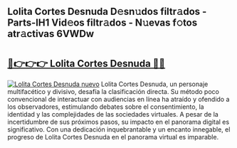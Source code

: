 ## Lolita Cortes Desnuda D𝚎sn𝚞dos filtr𝚊dos - Parts-lH1 Vid𝚎os filtr𝚊dos - N𝚞evas f𝚘tos atr𝚊ctivas 6VWDw

# <h2><a href="http://mb5pz4.tromn.icu/?c=Lolita+Cortes+Desnuda">🔗👉👉👉 Lolita Cortes Desnuda 🔗🔗</a></h2>

[![Lolita Cortes Desnuda nuevo](https://i.imgur.com/pEAQMta.gif)](http://mb5pz4.tromn.icu/?c=Lolita+Cortes+Desnuda)
Lolita Cortes Desnuda, un personaje multifacético y divisivo, desafía la clasificación directa. Su método poco convencional de interactuar con audiencias en línea ha atraído y ofendido a los observadores, estimulando debates sobre el consentimiento, la identidad y las complejidades de las sociedades virtuales. A pesar de la incertidumbre de sus próximos pasos, su impacto en el panorama digital es significativo. Con una dedicación inquebrantable y un encanto innegable, el progreso de Lolita Cortes Desnuda en el panorama virtual es imparable.
